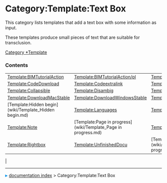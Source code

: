 # Category:Template:Text Box
This category lists templates that add a text box with some information as input.

These templates produce small pieces of text that are suitable for transclusion.

[Category   *Template](Category_Template.md)

### Contents

|     |     |     |
| --- | --- | --- |
| [Template:BIMTutorialAction](wiki/Template_BIMTutorialAction.md) | [Template:BIMTutorialAction/pl](wiki/Template_BIMTutorialAction/pl.md) | [Template:Click](wiki/Template_Click.md) |
| [Template:CodeDownload](wiki/Template_CodeDownload.md) | [Template:Codeextralink](wiki/Template_Codeextralink.md) | [Template:Codeextralink/fr](wiki/Template_Codeextralink/fr.md) |
| [Template:Collapsible](wiki/Template_Collapsible.md) | [Template:Disambig](wiki/Template_Disambig.md) | [Template:DownloadLinuxStable](wiki/Template_DownloadLinuxStable.md) |
| [Template:DownloadMacStable](wiki/Template_DownloadMacStable.md) | [Template:DownloadWindowsStable](wiki/Template_DownloadWindowsStable.md) | [Template:Footnote](wiki/Template_Footnote.md) |
| [Template:Hidden begin](wiki/Template_Hidden begin.md) | [Template:Languages](wiki/Template_Languages.md) | [Template:Languages-top](wiki/Template_Languages-top.md) |
| [Template:Note](wiki/Template_Note.md) | [Template:Page in progress](wiki/Template_Page in progress.md) | [Template:Ref](wiki/Template_Ref.md) |
| [Template:Rightbox](wiki/Template_Rightbox.md) | [Template:UnfinishedDocu](wiki/Template_UnfinishedDocu.md) | [Template:Work in progress](wiki/Template_Work in progress.md) |
|



---
![](images/Right_arrow.png) [documentation index](../README.md) > Category:Template:Text Box
